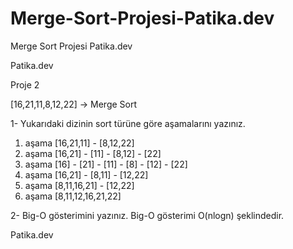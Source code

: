 # Merge-Sort-Projesi-Patika.dev
Merge Sort Projesi Patika.dev

Patika.dev

Proje 2

[16,21,11,8,12,22] -> Merge Sort


1- Yukarıdaki dizinin sort türüne göre aşamalarını yazınız.
1. aşama [16,21,11] - [8,12,22]
2. aşama [16,21] - [11] - [8,12] - [22]
3. aşama [16] - [21] - [11] - [8] - [12] - [22]
4. aşama [16,21] - [8,11] - [12,22]
5. aşama [8,11,16,21] - [12,22]
6. aşama [8,11,12,16,21,22]

2- Big-O gösterimini yazınız.
Big-O gösterimi O(nlogn) şeklindedir.

Patika.dev
